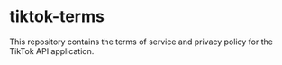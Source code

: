 # tiktok-terms
This repository contains the terms of service and privacy policy for the TikTok API application.
